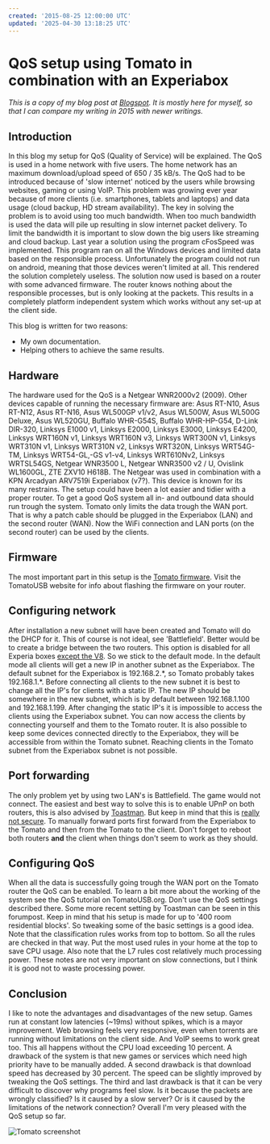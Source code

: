 ```yaml
---
created: '2015-08-25 12:00:00 UTC'
updated: '2025-04-30 13:18:25 UTC'
---
```


# QoS setup using Tomato in combination with an Experiabox

*This is a copy of my blog post at [Blogspot](https://rikhui.blogspot.com/2015/08/qossetuptomato.html).
It is mostly here for myself, so that I can compare my writing in 2015 with newer writings.*

## Introduction

In this blog my setup for QoS (Quality of Service) will be explained.
The QoS is used in a home network with five users.
The home network has an maximum download/upload speed of 650 / 35 kB/s.
The QoS had to be introduced because of 'slow internet' noticed by the users while browsing websites, gaming or using VoIP.
This problem was growing ever year because of more clients (i.e. smartphones, tablets and laptops) and data usage (cloud backup, HD stream availability).
The key in solving the problem is to avoid using too much bandwidth.
When too much bandwidth is used the data will pile up resulting in slow internet packet delivery.
To limit the bandwidth it is important to slow down the big users like streaming and cloud backup.
Last year a solution using the program cFosSpeed was implemented.
This program ran on all the Windows devices and limited data based on the responsible process.
Unfortunately the program could not run on android, meaning that those devices weren't limited at all.
This rendered the solution completely useless.
The solution now used is based on a router with some advanced firmware.
The router knows nothing about the responsible processes, but is only looking at the packets.
This results in a completely platform independent system which works without any set-up at the client side.

This blog is written for two reasons:

- My own documentation.
- Helping others to achieve the same results.

## Hardware

The hardware used for the QoS is a Netgear WNR2000v2 (2009). Other devices capable of running the necessary firmware are:
Asus RT-N10, Asus RT-N12, Asus RT-N16, Asus WL500GP v1/v2, Asus WL500W, Asus WL500G Deluxe, Asus WL520GU, Buffalo WHR-G54S, Buffalo WHR-HP-G54, D-Link DIR-320, Linksys E1000 v1, Linksys E2000, Linksys E3000, Linksys E4200, Linksys WRT160N v1, Linksys WRT160N v3, Linksys WRT300N v1, Linksys WRT310N v1, Linksys WRT310N v2, Linksys WRT320N, Linksys WRT54G-TM, Linksys WRT54-GL,-GS v1-v4, Linksys WRT610Nv2, Linksys WRTSL54GS, Netgear WNR3500 L, Netgear WNR3500 v2 / U, Ovislink WL1600GL, ZTE ZXV10 H618B.
The Netgear was used in combination with a KPN Arcadyan ARV7519i Experiabox (v7?).
This device is known for its many restrains. The setup could have been a lot easier and tidier with a proper router.
To get a good QoS system all in- and outbound data should run trough the system. Tomato only limits the data trough the WAN port.
That is why a patch cable should be plugged in the Experiabox (LAN) and the second router (WAN).
Now the WiFi connection and LAN ports (on the second router) can be used by the clients.

## Firmware

The most important part in this setup is the [Tomato firmware](http://tomatousb.org/). Visit the TomatoUSB website for info about flashing the firmware on your router.

## Configuring network

After installation a new subnet will have been created and Tomato will do the DHCP for it.
This of course is not ideal, see 'Battlefield'.
Better would be to create a bridge between the two routers. This option is disabled for all Experia boxes [except the V8](https://gathering.tweakers.net/forum/list_messages/1610316).
So we stick to the default mode.
In the default mode all clients will get a new IP in another subnet as the Experiabox.
The default subnet for the Experiabox is 192.168.2.\*, so Tomato probably takes 192.168.1.\*.
Before connecting all clients to the new subnet it is best to change all the IP's for clients with a static IP.
The new IP should be somewhere in the new subnet, which is by default between 192.168.1.100 and 192.168.1.199.
After changing the static IP's it is impossible to access the clients using the Experiabox subnet.
You can now access the clients by connecting yourself and them to the Tomato router.
It is also possible to keep some devices connected directly to the Experiabox, they will be accessible from within the Tomato subnet.
Reaching clients in the Tomato subnet from the Experiabox subnet is not possible.

## Port forwarding

The only problem yet by using two LAN's is Battlefield.
The game would not connect.
The easiest and best way to solve this is to enable UPnP on both routers, this is also advised by [Toastman](http://www.linksysinfo.org/index.php?threads/using-qos-tutorial-and-discussion.28349/#post-138449).
But keep in mind that this is [really not secure](http://security.stackexchange.com/questions/38631/what-are-the-security-implications-of-enabling-upnp-in-my-home-router#38661).
To manually forward ports first forward from the Experiabox to the Tomato and then from the Tomato to the client.
Don't forget to reboot both routers **and** the client when things don't seem to work as they should.

## Configuring QoS

When all the data is successfully going trough the WAN port on the
Tomato router the QoS can be enabled.
To learn a bit more about the working of the system see the QoS tutorial on TomatoUSB.org.
Don't use the QoS settings described there.
Some more recent setting by Toastman can be seen in this forumpost.
Keep in mind that his setup is made for up to '400 room residential blocks'.
So tweaking some of the basic settings is a good idea.
Note that the classification rules works from top to bottom.
So all the rules are checked in that way.
Put the most used rules in your home at the top to save CPU usage.
Also note that the L7 rules cost relatively much processing power.
These notes are not very important on slow connections, but I think it is good not to waste processing power.

## Conclusion

I like to note the advantages and disadvantages of the new setup.
Games run at constant low latencies (~19ms) without spikes, which is a mayor improvement.
Web browsing feels very responsive, even when torrents are running without limitations on the client side.
And VoIP seems to work great too.
This all happens without the CPU load exceeding 10 percent.
A drawback of the system is that new games or services which need high priority have to be manually added.
A second drawback is that download speed has decreased by 30 percent.
The speed can be slightly improved by tweaking the QoS settings.
The third and last drawback is that it can be very difficult to discover why programs feel slow.
Is it because the packets are wrongly classified?
Is it caused by a slow server?
Or is it caused by the limitations of the network connection?
Overall I'm very pleased with the QoS setup so far.

![Tomato screenshot](/files/8594429d69d81aa1)

